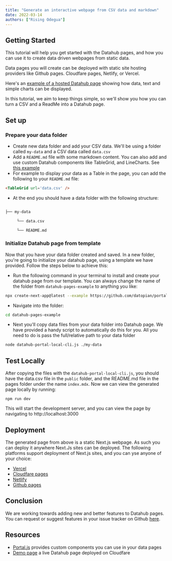 ```yaml
---
title: "Generate an interactive webpage from CSV data and markdown"
date: 2022-03-14
authors: ["Rising Odegua"]
---
```


## Getting Started

This tutorial will help you get started with the Datahub pages, and how you can use it to create data driven webpages from static data. 

Data pages you will create can be deployed with static site hosting providers like Github pages. Cloudfare pages, Netlify, or Vercel. 

Here's an [example of a hosted Datahub page](/data-literate-demo) showing how data, text and simple charts can be displayed. 

In this tutorial, we aim to keep things simple, so we'll show you how you can turn a CSV and a ReadMe into a Datahub page. 

## Set up

### Prepare your data folder

* Create new data folder and add your CSV data. We'll be using a folder called `my-data` and a CSV data called `data.csv`
* Add a `README.md` file with some markdown content. You can also add and use custom Datahub components like TableGrid, and LineCharts. See [this example](https://github.com/datopian/portal.js/blob/main/examples/data-literate/pages/demo.mdx)
* For example to display your data as a Table in the page, you can add the following to your `README.md` file:

```markdown
<TableGrid url='data.csv' /> 
```

* At the end you should have a data folder with the following structure:

```bash

├── my-data

     └── data.csv

     └── README.md
```
### Initialize Datahub page from template

Now that you have your data folder created and saved. In a new folder, you're going to initialize your datahub page, using a template we have provided. Follow the steps below to achieve this:

* Run the following command in your terminal to install and create your datahub page from our template. You can always change the name of the folder from `datahub-pages-example`  to anything you like:

```bash
npx create-next-app@latest --example https://github.com/datopian/portal.js/tree/main/examples/data-literate-template datahub-pages-example
```

* Navigate into the folder:

```bash
cd datahub-pages-example
```

* Next you'll copy data files from your data folder into Datahub page. We have provided a handy script to automatically do this for you. All you need to do is pass the full/relative path to your data folder

```bash
node datahub-portal-local-cli.js ./my-data
```
## Test Locally

After copying the files with the `datahub-portal-local-cli.js`, you should have the data.csv file in the `public` folder, and the README.md file in the pages folder under the name `index.mdx`. 
Now we can view the generated page locally by running:

```
npm run dev  
```

This will start the development server, and you can view the page by navigating to http://localhost:3000

## Deployment

The generated page from above is a static Next.js webpage. As such you can deploy it anywhere Next.Js sites can be deployed. The following platforms support deployment of Next.js sites, and you can yse anyone of your choice:

* [Vercel](https://nextjs.org/docs/deployment#managed-nextjs-with-vercel)
* [Cloudfare pages](https://developers.cloudflare.com/pages/framework-guides/deploy-a-nextjs-site/)
* [Netlify](https://www.netlify.com/blog/2021/03/16/try-the-new-essential-next.js-plugin-now-with-auto-install/)
* [Github pages](https://gregrickaby.blog/article/nextjs-github-pages)

## Conclusion

We are working towards adding new and better features to Datahub pages. You can request or suggest features in your issue tracker on Github [here](https://github.com/datopian/next.datahub.io/issues).

## Resources

* [Portal.js](https://github.com/datopian/portal.js#component-list) provides custom components you can use in your data pages
* [Demo page](/demo) a live Datahub page deployed on Cloudfare
